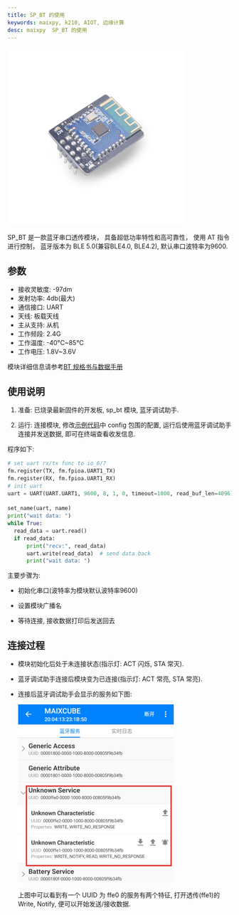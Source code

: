```yaml
---
title: SP_BT 的使用
keywords: maixpy, k210, AIOT, 边缘计算
desc: maixpy  SP_BT 的使用
---
```



<img src="../../../assets/hardware/module_spmod/sp_bt.png"/>

SP_BT 是一款蓝牙串口透传模块， 具备超低功率特性和高可靠性， 使用 AT 指令进行控制， 蓝牙版本为 BLE 5.0(兼容BLE4.0, BLE4.2), 默认串口波特率为9600.

## 参数

* 接收灵敏度: -97dm
* 发射功率: 4db(最大)
* 通信接口: UART
* 天线: 板载天线
* 主从支持: 从机
* 工作频段: 2.4G
* 工作温度: -40°C~85°C
* 工作电压: 1.8V~3.6V

模块详细信息请参考[BT 规格书与数据手册](https://api.dl.sipeed.com/fileList/MAIX/HDK/Spmod_EN/SP-BT%20Datasheet%20V1.0.pdf)

## 使用说明

1. 准备: 已烧录最新固件的开发板, sp_bt 模块, 蓝牙调试助手.

2. 运行: 连接模块, 修改[示例代码](https://github.com/sipeed/MaixPy_scripts/tree/master/modules/spmod/sp_bt)中 config 包围的配置, 运行后使用蓝牙调试助手连接并发送数据, 即可在终端查看收发信息.

程序如下:

```python
# set uart rx/tx func to io_6/7
fm.register(TX, fm.fpioa.UART1_TX)
fm.register(RX, fm.fpioa.UART1_RX)
# init uart
uart = UART(UART.UART1, 9600, 8, 1, 0, timeout=1000, read_buf_len=4096)

set_name(uart, name)
print("wait data: ")
while True:
  read_data = uart.read()
  if read_data:
      print("recv:", read_data)
      uart.write(read_data)  # send data back
      print("wait data: ")
```

主要步骤为:

* 初始化串口(波特率为模块默认波特率9600)

* 设置模块广播名

* 等待连接, 接收数据打印后发送回去

## 连接过程

* 模块初始化后处于未连接状态(指示灯: ACT 闪烁, STA 常灭).
  
* 蓝牙调试助手连接后模块变为已连接(指示灯: ACT 常亮, STA 常亮).
  
* 连接后蓝牙调试助手会显示的服务如下图:
  
  <img src="../../../assets/hardware/module_spmod/sp_bt_screenshot.png" alt="bt_server"/>
  
  上图中可以看到有一个 UUID 为 ffe0 的服务有两个特征, 打开透传(ffe1)的 Write, Notify, 便可以开始发送/接收数据.

